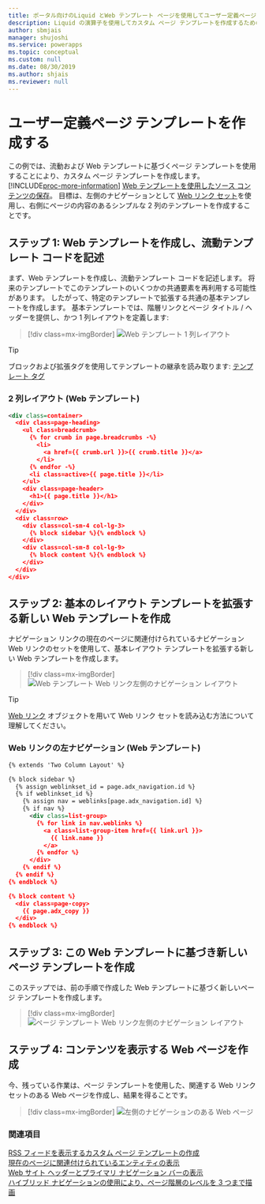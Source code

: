 ```yaml
---
title: ポータル向けのLiquid とWeb テンプレート ページを使用してユーザー定義ページのテンプレートを作成する | MicrosoftDocs
description: Liquid の演算子を使用してカスタム ページ テンプレートを作成するための手順。
author: sbmjais
manager: shujoshi
ms.service: powerapps
ms.topic: conceptual
ms.custom: null
ms.date: 08/30/2019
ms.author: shjais
ms.reviewer: null
---
```


# <a name="create-a-custom-page-template"></a>ユーザー定義ページ テンプレートを作成する

この例では、流動および Web テンプレートに基づくページ テンプレートを使用することにより、カスタム ページ テンプレートを作成します。 [!INCLUDE[proc-more-information](../../../includes/proc-more-information.md)] [Web テンプレートを使用したソース コンテンツの保存](store-content-web-templates.md)。 目標は、左側のナビゲーションとして [Web リンク セット](https://docs.microsoft.com/en-us/dynamics365/customer-engagement/portals/manage-web-links)を使用し、右側にページの内容のあるシンプルな 2 列のテンプレートを作成することです。 

## <a name="step-1-create-a-web-template-and-write-the-liquid-template-code"></a>ステップ 1: Web テンプレートを作成し、流動テンプレート コードを記述

まず、Web テンプレートを作成し、流動テンプレート コードを記述します。 将来のテンプレートでこのテンプレートのいくつかの共通要素を再利用する可能性があります。 したがって、特定のテンプレートで拡張する共通の基本テンプレートを作成します。 基本テンプレートでは、階層リンクとページ タイトル / ヘッダーを提供し、かつ 1 列レイアウトを定義します:

> [!div class=mx-imgBorder]
![Web テンプレート 1 列レイアウト](../media/web-template-two-column-layout.png "Web テンプレート 1 列レイアウト")

> [!TIP]
> ブロックおよび拡張タグを使用してテンプレートの継承を読み取ります: [テンプレート タグ](template-tags.md#extends)

### <a name="two-column-layout-web-template"></a>2 列レイアウト (Web テンプレート)

```xml
<div class=container>
  <div class=page-heading>
    <ul class=breadcrumb>
      {% for crumb in page.breadcrumbs -%}
        <li>
          <a href={{ crumb.url }}>{{ crumb.title }}</a>
        </li>
      {% endfor -%}
      <li class=active>{{ page.title }}</li>
    </ul>
    <div class=page-header>
      <h1>{{ page.title }}</h1>
    </div>
  </div>
  <div class=row>
    <div class=col-sm-4 col-lg-3>
      {% block sidebar %}{% endblock %}
    </div>
    <div class=col-sm-8 col-lg-9>
      {% block content %}{% endblock %}
    </div>
  </div>
</div>
```

## <a name="step-2-create-a-new-web-template-that-extends-our-base-layout-template"></a>ステップ 2: 基本のレイアウト テンプレートを拡張する新しい Web テンプレートを作成

ナビゲーション リンクの現在のページに関連付けられているナビゲーション Web リンクのセットを使用して、基本レイアウト テンプレートを拡張する新しい Web テンプレートを作成します。

> [!div class=mx-imgBorder]
![Web テンプレート Web リンク左側のナビゲーション レイアウト](../media/web-template-weblinks-left-navigation-layout.png "Web テンプレート Web リンク左側のナビゲーション レイアウト")  

> [!TIP]
> [Web リンク](liquid-objects.md#weblinks) オブジェクトを用いて Web リンク セットを読み込む方法について理解してください。

### <a name="weblinks-left-navigation-web-template"></a>Web リンクの左ナビゲーション (Web テンプレート)

```xml
{% extends 'Two Column Layout' %}

{% block sidebar %}
  {% assign weblinkset_id = page.adx_navigation.id %}
  {% if weblinkset_id %}
    {% assign nav = weblinks[page.adx_navigation.id] %}
    {% if nav %}
      <div class=list-group>
        {% for link in nav.weblinks %}
          <a class=list-group-item href={{ link.url }}>
            {{ link.name }}
          </a>
        {% endfor %}
      </div>
    {% endif %}
  {% endif %}
{% endblock %}

{% block content %}
  <div class=page-copy>
    {{ page.adx_copy }}
  </div>
{% endblock %}
```

## <a name="step-3-create-a-new-page-template-based-on-the-web-template"></a>ステップ 3: この Web テンプレートに基づき新しいページ テンプレートを作成

このステップでは、前の手順で作成した Web テンプレートに基づく新しいページ テンプレートを作成します。

> [!div class=mx-imgBorder]
![ページ テンプレート Web リンク左側のナビゲーション レイアウト](../media/page-template-weblinks-left-navigation-layout.png "ページ テンプレート Web リンク左側のナビゲーション レイアウト")  

## <a name="step-4-create-a-web-page-to-display-content"></a>ステップ 4: コンテンツを表示する Web ページを作成

今、残っている作業は、ページ テンプレートを使用した、関連する Web リンク セットのある Web ページを作成し、結果を得ることです。

> [!div class=mx-imgBorder]
![左側のナビゲーションのある Web ページ](../media/web-page-left-navigation.png "左側のナビゲーションのある Web ページ")  

### <a name="see-also"></a>関連項目

[RSS フィードを表示するカスタム ページ テンプレートの作成](render-rss-custom-page-template.md)  
[現在のページに関連付けられているエンティティの表示](render-entity-list-current-page.md)  
[Web サイト ヘッダーとプライマリ ナビゲーション バーの表示](render-site-header-primary-navigation.md)  
[ハイブリッド ナビゲーションの使用により、ページ階層のレベルを 3 つまで描画](hybrid-navigation-render-page-hierachy.md)  

